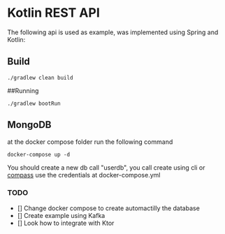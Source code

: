 # Kotlin REST API
The following api is used as example, was implemented using Spring and Kotlin:

## Build
```
./gradlew clean build
```
##Running
```
./gradlew bootRun 
```

## MongoDB
at the docker compose folder run the following command
```
docker-compose up -d
```
You should create a new db call "userdb", you call create using cli or [compass](https://docs.mongodb.com/compass/master/install/)
use the credentials at docker-compose.yml

### TODO
- [] Change docker compose to create automactilly the database
- [] Create example using Kafka
- [] Look how to integrate with Ktor   